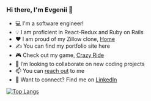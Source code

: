 ### Hi there, I'm Evgenii 👋

<ul> 
  <li>💻 I'm a software engineer!</li>
  <li>💡 I am proficient in React-Redux and Ruby on Rails</li>
  <li>❤️ I am proud of my Zillow clone, <a href="https://evgenii-shvetsov.github.io/racing-game/">Home</a></li>
  <li>✍ You can find my portfolio site here</li>
  <li>🎮 Check out my game, <a href="https://evgenii-shvetsov.github.io/racing-game/">Crazy Ride</a></li>
  <li>🚀 I’m looking to collaborate on new coding projects</li>
  <li>📫 You can <a href = "mailto: sea.dev91@gmail.com">reach out</a> to me</li>
  <li>🔗 Want to connect? Find me on <a href="https://www.linkedin.com/in/shvetsovea/">LinkedIn</a></li>
</ul>

<!-- [![Anurag's GitHub stats](https://github-readme-stats.vercel.app/api?username=evgenii-shvetsov)](https://github.com/anuraghazra/github-readme-stats) -->


[![Top Langs](https://github-readme-stats.vercel.app/api/top-langs/?username=evgenii-shvetsov&layout=compact)](https://github.com/anuraghazra/github-readme-stats)

